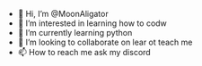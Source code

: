 - 👋 Hi, I’m @MoonAligator
- 👀 I’m interested in learning how to codw
- 🌱 I’m currently learning python
- 💞️ I’m looking to collaborate on lear ot teach me
- 📫 How to reach me ask my discord

<!---
MoonAligator/MoonAligator is a ✨ special ✨ repository because its `README.md` (this file) appears on your GitHub profile.
You can click the Preview link to take a look at your changes.
--->
